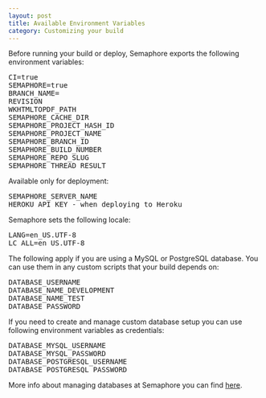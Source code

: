 ```yaml
---
layout: post
title: Available Environment Variables
category: Customizing your build
---
```


Before running your build or deploy, Semaphore exports the following environment variables:

<pre>CI=true
SEMAPHORE=true
BRANCH_NAME=<current_branch_name>
REVISION
WKHTMLTOPDF_PATH
SEMAPHORE_CACHE_DIR
SEMAPHORE_PROJECT_HASH_ID
SEMAPHORE_PROJECT_NAME
SEMAPHORE_BRANCH_ID
SEMAPHORE_BUILD_NUMBER
SEMAPHORE_REPO_SLUG
SEMAPHORE_THREAD_RESULT
</pre>

Available only for deployment:

<pre>
SEMAPHORE_SERVER_NAME
HEROKU_API_KEY - when deploying to Heroku
</pre>

Semaphore sets the following locale:

<pre>
LANG=en_US.UTF-8
LC_ALL=en_US.UTF-8
</pre>

The following apply if you are using a MySQL or PostgreSQL database. You can use them in any custom scripts that your build depends on:

<pre>DATABASE_USERNAME
DATABASE_NAME_DEVELOPMENT
DATABASE_NAME_TEST
DATABASE_PASSWORD
</pre>

If you need to create and manage custom database setup you can use following environment variables as credentials:

<pre>
DATABASE_MYSQL_USERNAME
DATABASE_MYSQL_PASSWORD
DATABASE_POSTGRESQL_USERNAME
DATABASE_POSTGRESQL_PASSWORD
</pre>

More info about managing databases at Semaphore you can find [here](/how-to-configure-database).

